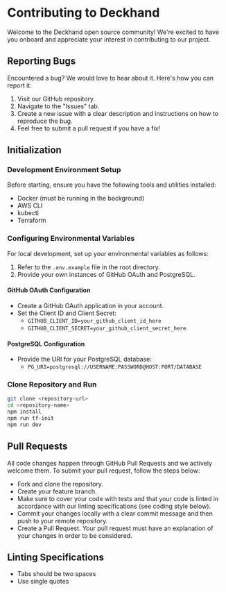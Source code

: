 # Contributing to Deckhand

Welcome to the Deckhand open source community! We're excited to have you onboard and appreciate your interest in contributing to our project.

## Reporting Bugs

Encountered a bug? We would love to hear about it. Here's how you can report it:

1. Visit our GitHub repository.
2. Navigate to the "Issues" tab.
3. Create a new issue with a clear description and instructions on how to reproduce the bug.
4. Feel free to submit a pull request if you have a fix!

## Initialization

### Development Environment Setup

Before starting, ensure you have the following tools and utilities installed:

- Docker (must be running in the background)
- AWS CLI
- kubectl
- Terraform

### Configuring Environmental Variables

For local development, set up your environmental variables as follows:

1. Refer to the `.env.example` file in the root directory.
2. Provide your own instances of GitHub OAuth and PostgreSQL.

#### GitHub OAuth Configuration

- Create a GitHub OAuth application in your account.
- Set the Client ID and Client Secret:
  - `GITHUB_CLIENT_ID=your_github_client_id_here`
  - `GITHUB_CLIENT_SECRET=your_github_client_secret_here`

#### PostgreSQL Configuration

- Provide the URI for your PostgreSQL database:
  - `PG_URI=postgresql://USERNAME:PASSWORD@HOST:PORT/DATABASE`

### Clone Repository and Run

```bash
git clone <repository-url>
cd <repository-name>
npm install
npm run tf-init
npm run dev
```

## Pull Requests

All code changes happen through GitHub Pull Requests and we actively welcome them. To submit your pull request, follow the steps below:

- Fork and clone the repository.
- Create your feature branch.
- Make sure to cover your code with tests and that your code is linted in accordance with our linting specifications (see coding style below).
- Commit your changes locally with a clear commit message and then push to your remote repository.
- Create a Pull Request. Your pull request must have an explanation of your changes in order to be considered.

## Linting Specifications

- Tabs should be two spaces
- Use single quotes
